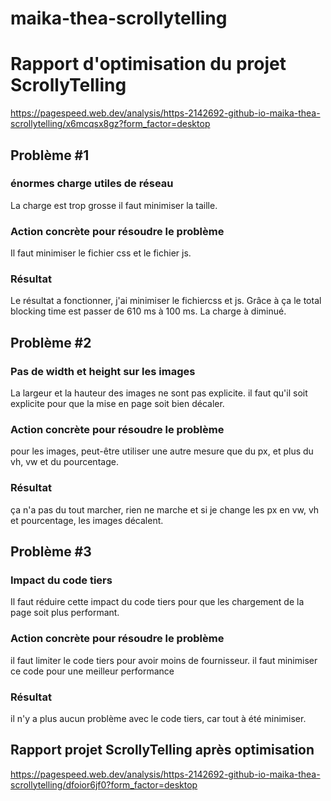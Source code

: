 # maika-thea-scrollytelling
# Rapport d'optimisation du projet ScrollyTelling
https://pagespeed.web.dev/analysis/https-2142692-github-io-maika-thea-scrollytelling/x6mcqsx8gz?form_factor=desktop

## Problème #1
### énormes charge utiles de réseau
La charge est trop grosse il faut minimiser la taille.

### Action concrète pour résoudre le problème
Il faut minimiser le fichier css et le fichier js.

### Résultat

Le résultat a fonctionner, j'ai minimiser le fichiercss et js. Grâce à ça le total blocking time est passer de 610 ms à 100 ms. La charge à diminué.

## Problème #2
### Pas de width et height sur les images
La largeur et la hauteur des images ne sont pas explicite. il faut qu'il soit explicite pour que la mise en page soit bien décaler.

### Action concrète pour résoudre le problème
pour les images, peut-être utiliser une autre mesure que du px, et plus du vh, vw et du pourcentage.

### Résultat

ça n'a pas du tout marcher, rien ne marche et si je change les px en vw, vh et pourcentage, les images décalent.

## Problème #3
### Impact du code tiers
Il faut réduire cette impact du code tiers pour que les chargement de la page soit plus performant.

### Action concrète pour résoudre le problème
il faut limiter le code tiers pour avoir moins de fournisseur. il faut minimiser ce code pour une meilleur performance

### Résultat

il n'y a plus aucun problème avec le code tiers, car tout à été minimiser.


## Rapport projet ScrollyTelling après optimisation

https://pagespeed.web.dev/analysis/https-2142692-github-io-maika-thea-scrollytelling/dfoior6jf0?form_factor=desktop